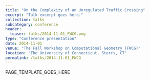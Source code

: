 ```yaml
---
title: "On the Complexity of an Unregulated Traffic Crossing"
excerpt: "Talk excerpt goes here."
collection: talks
subcategory: conference
header: 
  teaser: talks/2014-11-01_FWCG.png
type: "Conference presentation"
date: 2014-11-01
venue: "The Fall Workshop on Computational Geometry (FWCG)"
location: "The University of Connecticut, Storrs, CT"
permalink: /talks/2014-11-01_FWCG
---
```


PAGE_TEMPLATE_GOES_HERE
